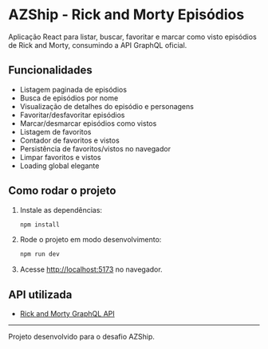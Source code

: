 # AZShip - Rick and Morty Episódios

Aplicação React para listar, buscar, favoritar e marcar como visto episódios de Rick and Morty, consumindo a API GraphQL oficial.

## Funcionalidades

- Listagem paginada de episódios
- Busca de episódios por nome
- Visualização de detalhes do episódio e personagens
- Favoritar/desfavoritar episódios
- Marcar/desmarcar episódios como vistos
- Listagem de favoritos
- Contador de favoritos e vistos
- Persistência de favoritos/vistos no navegador
- Limpar favoritos e vistos
- Loading global elegante

## Como rodar o projeto

1. Instale as dependências:
   ```bash
   npm install
   ```
2. Rode o projeto em modo desenvolvimento:
   ```bash
   npm run dev
   ```
3. Acesse [http://localhost:5173](http://localhost:5173) no navegador.

## API utilizada

- [Rick and Morty GraphQL API](https://rickandmortyapi.com/graphql)

---

Projeto desenvolvido para o desafio AZShip.
